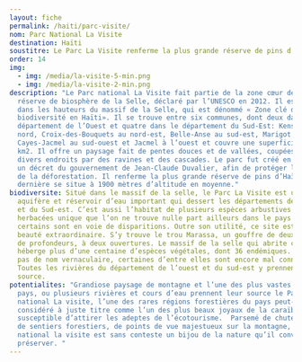 ```yaml
---
layout: fiche
permalink: /haiti/parc-visite/
nom: Parc National La Visite
destination: Haïti
soustitre: Le Parc La Visite renferme la plus grande réserve de pins d’Haïti
order: 14
img:
  - img: /media/la-visite-5-min.png
  - img: /media/la-visite-2-min.png
description: "Le Parc national La Visite fait partie de la zone cœur de la
  réserve de biosphère de la Selle, déclaré par l’UNESCO en 2012. Il est situé
  dans les hauteurs du massif de la Selle, qui est dénommé « Zone clé de la
  biodiversité en Haïti». Il se trouve entre six communes, dont deux dans le
  département de l’Ouest et quatre dans le département du Sud-Est: Kenskoff au
  nord, Croix-des-Bouquets au nord-est, Belle-Anse au sud-est, Marigot au sud,
  Cayes-Jacmel au sud-ouest et Jacmel à l’ouest et couvre une superficie de 30
  km2. Il offre un paysage fait de pentes douces et de vallées, coupées en
  divers endroits par des ravines et des cascades. Le parc fut créé en 1983, par
  un décret du gouvernement de Jean-Claude Duvalier, afin de protéger la flore
  de la déforestation. Il renferme la plus grande réserve de pins d’Haïti. Cette
  dernière se situe à 1900 mètres d’altitude en moyenne."
biodiversite: Situé dans le massif de la selle, le Parc La Visite est un
  aquifère et réservoir d’eau important qui dessert les départements de l’Ouest
  et du Sud-est. C’est aussi l’habitat de plusieurs espèces arbustives et
  herbacées unique que l’on ne trouve nulle part ailleurs dans le pays et dont
  certains sont en voie de disparitions. Outre son utilité, ce site est d’une
  beauté extraordinaire. S’y trouve le trou Marassa, un gouffre de deux mètres
  de profondeurs, à deux ouvertures. Le massif de la selle qui abrite ce site
  héberge plus d’une centaine d’espèces végétales, dont 36 endémiques. N’ayant
  pas de nom vernaculaire, certaines d’entre elles sont encore mal connues.
  Toutes les rivières du département de l’ouest et du sud-est y prennent leur
  source.
potentialites: "Grandiose paysage de montagne et l’une des plus vastes forêts du
  pays, ou plusieurs rivières et cours d’eau prennent leur source le Parc
  national La visite, l’une des rares régions forestières du pays peut-être
  considéré à juste titre comme l’un des plus beaux joyaux de la caraïbe
  susceptible d’attirer les adeptes de l’écotourisme.  Parsemé de chutes d’eau,
  de sentiers forestiers, de points de vue majestueux sur la montagne,  le parc
  national la visite est sans conteste un bijou de la nature qu’il convient de
  préserver. "
---
```


